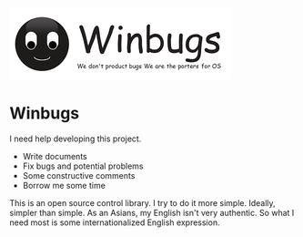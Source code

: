 ﻿![logo](/logo.bmp)  
# Winbugs
I need help developing this project.
- Write documents
- Fix bugs and potential problems
- Some constructive comments
- Borrow me some time

This is an open source control library.
I try to do it more simple. Ideally,
simpler than simple.
As an Asians, my English isn't very authentic.
So what I need most is some internationalized English expression.
